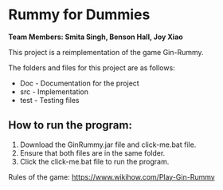 # Rummy for Dummies

**Team Members: Smita Singh, Benson Hall, Joy Xiao**


This project is a reimplementation of the game Gin-Rummy.

The folders and files for this project are as follows:
- Doc - Documentation for the project
- src - Implementation
- test - Testing files

## How to run the program:  
1. Download the GinRummy.jar file and click-me.bat file.
2. Ensure that both files are in the same folder.
3. Click the click-me.bat file to run the program.

Rules of the game: https://www.wikihow.com/Play-Gin-Rummy

